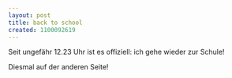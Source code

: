 ```yaml
---
layout: post
title: back to school
created: 1100092619
---
```

Seit ungefähr 12.23 Uhr ist es offiziell: ich gehe wieder zur Schule!

Diesmal auf der anderen Seite!
